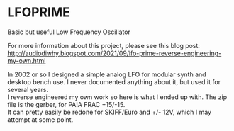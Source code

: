 # LFOPRIME
Basic but useful Low Frequency Oscillator

For more information about this project, please see this blog post:
http://audiodiwhy.blogspot.com/2021/09/lfo-prime-reverse-engineering-my-own.html

In 2002 or so I designed a simple analog LFO for modular synth and desktop bench use. I never documented anything about it, but used it for several years.  
I reverse engineered my own work so here is what I ended up with.  The zip file is the gerber, for PAIA FRAC +15/-15.  
It can pretty easily be redone for SKIFF/Euro and +/- 12V, which I may attempt at some point.
